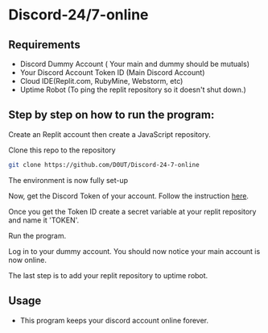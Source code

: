 # Discord-24/7-online

## Requirements
* Discord Dummy Account ( Your main and dummy should be mutuals)
* Your Discord Account Token ID (Main Discord Account)
* Cloud IDE(Replit.com, RubyMine, Webstorm, etc)
* Uptime Robot (To ping the replit repository so it doesn't shut down.)

## Step by step on how to run the program:
Create an Replit account then create a JavaScript repository.

Clone this repo to the repository

```bash
git clone https://github.com/D0UT/Discord-24-7-online
```
The environment is now fully set-up

Now, get the Discord Token of your account. Follow the instruction
[here](https://www.followchain.org/find-discord-token/#:~:text=To%20find%20your%20Discord%20token%2C%20you%20need%20to%20open%20Discord,and%20copy%20your%20Discord%20token.).

Once you get the Token ID create a secret variable at your replit repository and name it 'TOKEN'.

Run the program.

Log in to your dummy account. You should now notice your main account is now online.

The last step is to add your replit repository to uptime robot.

## Usage
* This program keeps your discord account online forever. 

